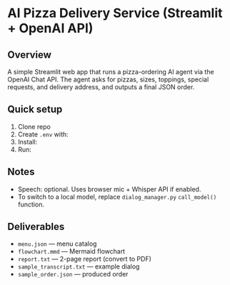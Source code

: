 # AI Pizza Delivery Service (Streamlit + OpenAI API)

## Overview
A simple Streamlit web app that runs a pizza-ordering AI agent via the OpenAI Chat API. The agent asks for pizzas, sizes, toppings, special requests, and delivery address, and outputs a final JSON order.

## Quick setup
1. Clone repo
2. Create `.env` with:
3. Install:
4. Run:


## Notes
- Speech: optional. Uses browser mic + Whisper API if enabled.
- To switch to a local model, replace `dialog_manager.py` `call_model()` function.

## Deliverables
- `menu.json` — menu catalog
- `flowchart.mmd` — Mermaid flowchart
- `report.txt` — 2-page report (convert to PDF)
- `sample_transcript.txt` — example dialog
- `sample_order.json` — produced order
